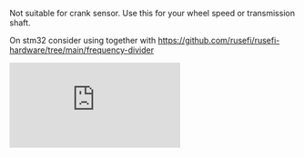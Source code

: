 
Not suitable for crank sensor. Use this for your wheel speed or transmission shaft.

On stm32 consider using together with https://github.com/rusefi/rusefi-hardware/tree/main/frequency-divider

![x](https://rusefi.com/forum/download/file.php?id=6911)
